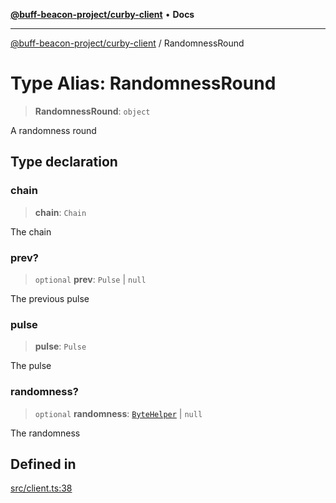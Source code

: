 [**@buff-beacon-project/curby-client**](../index.md) • **Docs**

***

[@buff-beacon-project/curby-client](../index.md) / RandomnessRound

# Type Alias: RandomnessRound

> **RandomnessRound**: `object`

A randomness round

## Type declaration

### chain

> **chain**: `Chain`

The chain

### prev?

> `optional` **prev**: `Pulse` \| `null`

The previous pulse

### pulse

> **pulse**: `Pulse`

The pulse

### randomness?

> `optional` **randomness**: [`ByteHelper`](ByteHelper.md) \| `null`

The randomness

## Defined in

[src/client.ts:38](https://github.com/buff-beacon-project/curby-js-client/blob/07a2ea08c8e0ca63b47f1d08219657d53af485a2/src/client.ts#L38)
